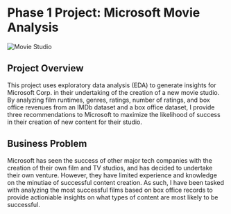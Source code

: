 # Phase 1 Project: Microsoft Movie Analysis

![Movie Studio](https://user-images.githubusercontent.com/105675055/171872770-14bb5453-3b7a-4d2d-b59c-6cb7c820d110.jpg)


## Project Overview

This project uses exploratory data analysis (EDA) to generate insights for Microsoft Corp. in their undertaking of the creation of a new movie studio. By analyzing film runtimes, genres, ratings, number of ratings, and box office revenues from an IMDb dataset and a box office dataset, I provide three recommendations to Microsoft to maximize the likelihood of success in their creation of new content for their studio.

## Business Problem

Microsoft has seen the success of other major tech companies with the creation of their own film and TV studios, and has decided to undertake their own venture. However, they have limited experience and knowledge on the minutiae of successful content creation. As such, I have been tasked with analyzing the most successful films based on box office records to provide actioniable insights on what types of content are most likely to be successful.


